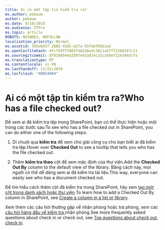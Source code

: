 ```yaml
---
title: Ai có một tập tin kiểm tra ra?
ms.author: pebaum
author: pebaum
ms.date: 9/10/2018
ms.audience: ITPro
ms.topic: article
ROBOTS: NOINDEX, NOFOLLOW
localization_priority: Normal
ms.assetid: 395eb03f-2885-43d5-b2fe-55febf85b1e5
ms.openlocfilehash: 4fcf59f7f803f4824bedc38c1a57ff2368367c11
ms.sourcegitcommit: 0f0186044a3597e42ad14c32ca58e7224344dcfa
ms.translationtype: MT
ms.contentlocale: vi-VN
ms.lasthandoff: 12/15/2019
ms.locfileid: "40054904"
---
```

# <a name="who-has-a-file-checked-out"></a><span data-ttu-id="7bf54-102">Ai có một tập tin kiểm tra ra?</span><span class="sxs-lookup"><span data-stu-id="7bf54-102">Who has a file checked out?</span></span>

<span data-ttu-id="7bf54-103">Để xem ai đã kiểm tra tệp trong SharePoint, bạn có thể thực hiện hoặc một trong các bước sau:</span><span class="sxs-lookup"><span data-stu-id="7bf54-103">To see who has a file checked out in SharePoint, you can do either one of the following steps:</span></span>
  
1. <span data-ttu-id="7bf54-104">Di chuột qua **kiểm tra** để xem chú giải công cụ cho bạn biết ai đã kiểm tra tệp.</span><span class="sxs-lookup"><span data-stu-id="7bf54-104">Hover over **Checked Out** to see a tooltip that tells you who has the file checked out.</span></span> 
    
2. <span data-ttu-id="7bf54-105">Thêm **kiểm tra theo** cột để xem mặc định của thư viện.</span><span class="sxs-lookup"><span data-stu-id="7bf54-105">Add the **Checked Out By** column to the default view of the library.</span></span> <span data-ttu-id="7bf54-106">Bằng cách này, mọi người có thể dễ dàng xem ai đã kiểm tra tài liệu.</span><span class="sxs-lookup"><span data-stu-id="7bf54-106">This way, everyone can easily see who has a document checked out.</span></span> 
    
<span data-ttu-id="7bf54-107">Để tìm hiểu cách thêm cột đã kiểm tra trong SharePoint, hãy xem [tạo một cột trong danh sách hoặc thư viện](https://go.microsoft.com/fwlink/?linkid=2019591).</span><span class="sxs-lookup"><span data-stu-id="7bf54-107">To learn how to add a Checked Out By column in SharePoint, see [Create a column in a list or library](https://go.microsoft.com/fwlink/?linkid=2019591).</span></span> 
  
<span data-ttu-id="7bf54-108">Xem thêm các câu hỏi thường gặp về nhận phòng hoặc trả phòng, xem các [câu hỏi hàng đầu về kiểm tra,](https://go.microsoft.com/fwlink/?linkid=2018786)nhận phòng.</span><span class="sxs-lookup"><span data-stu-id="7bf54-108">See more frequently asked questions about check in or check out, see [Top questions about check out, check in](https://go.microsoft.com/fwlink/?linkid=2018786).</span></span>
  

